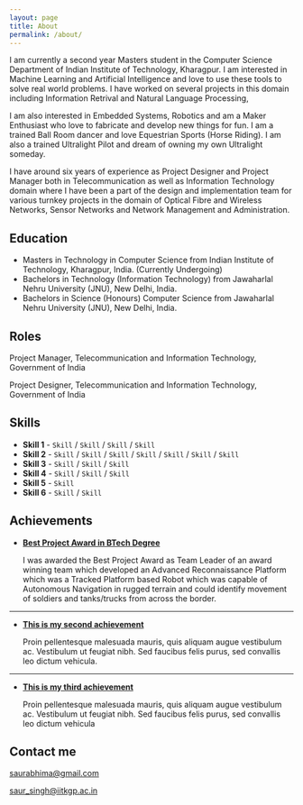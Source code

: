 ```yaml
---
layout: page
title: About
permalink: /about/
---
```


I am currently a second year Masters student in the Computer Science Department of Indian Institute of Technology, Kharagpur. I am interested in Machine Learning and Artificial Intelligence and love to use these tools to solve real world problems. I have worked on several projects in this domain including Information Retrival and Natural Language Processing,  

I am also interested in Embedded Systems, Robotics and am a Maker Enthusiast who love to fabricate and develop new things for fun. I am a trained Ball Room dancer and love Equestrian Sports (Horse Riding). I am also a trained Ultralight Pilot and dream of owning my own Ultralight someday. 

I have around six years of experience as Project Designer and Project Manager both in Telecommunication as well as Information Technology domain where I have been a part of the design and implementation team for various turnkey projects in the domain of Optical Fibre and Wireless Networks, Sensor Networks and Network Management and Administration.

## Education

* Masters in Technology in Computer Science from Indian Institute of Technology, Kharagpur, India. (Currently Undergoing)
* Bachelors in Technology (Information Technology) from Jawaharlal Nehru University (JNU), New Delhi, India.
* Bachelors in Science (Honours) Computer Science from Jawaharlal Nehru University (JNU), New Delhi, India.

## Roles

Project Manager, Telecommunication and Information Technology, Government of India

Project Designer, Telecommunication and Information Technology, Government of India


## Skills

* **Skill 1** - `Skill` / `Skill` / `Skill` / `Skill`
* **Skill 2** - `Skill` / `Skill` / `Skill` / `Skill` / `Skill` / `Skill` / `Skill`
* **Skill 3** - `Skill` / `Skill` / `Skill`
* **Skill 4** - `Skill` / `Skill` / `Skill` 
* **Skill 5** - `Skill`
* **Skill 6** - `Skill` / `Skill` 
    
    
## Achievements


* [**Best Project Award in BTech Degree**](#) 
   
   I was awarded the Best Project Award as Team Leader of an award winning team which developed an Advanced Reconnaissance Platform which was a Tracked Platform based Robot which was capable of Autonomous Navigation in rugged terrain and could identify movement of soldiers and tanks/trucks from across the border. 

***

* [**This is my second achievement**](#) 

    Proin pellentesque malesuada mauris, quis aliquam augue vestibulum ac. Vestibulum ut feugiat nibh. Sed faucibus felis purus, sed convallis leo dictum vehicula.

***

* [**This is my third achievement**](#) 

   Proin pellentesque malesuada mauris, quis aliquam augue vestibulum ac. Vestibulum ut feugiat nibh. Sed faucibus felis purus, sed convallis leo dictum vehicula


## Contact me

[saurabhima@gmail.com](mailto:saurabhima@gmail.com)

[saur_singh@iitkgp.ac.in](mailto:saur_singh@iitkgp.ac.in)